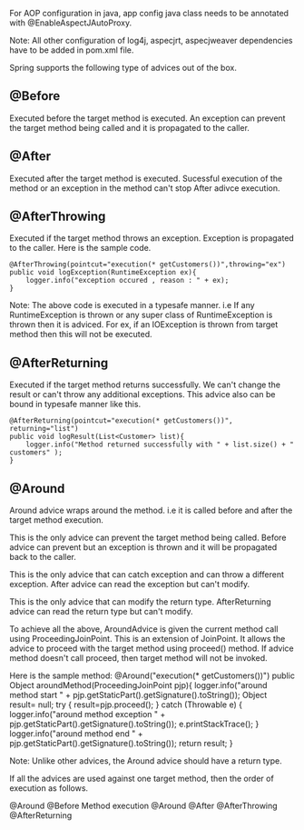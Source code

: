For AOP configuration in java, app config java class needs to be annotated with @EnableAspectJAutoProxy.

Note: All other configuration of log4j, aspecjrt, aspecjweaver dependencies have to be added in pom.xml file. 

Spring supports the following type of advices out of the box.

@Before 
-------
Executed before the target method is executed. An exception can prevent the target method being called and it is propagated to the caller.

@After
------
Executed after the target method is executed. Sucessful execution of the method or an exception in the method can't stop After adivce execution.

@AfterThrowing
--------------
Executed if the target method throws an exception. Exception is propagated to the caller. Here is the sample code.

	@AfterThrowing(pointcut="execution(* getCustomers())",throwing="ex")
	public void logException(RuntimeException ex){
		logger.info("exception occured , reason : " + ex);
	}

Note: The above code is executed in a typesafe manner. i.e If any RuntimeException is thrown or any super class of RuntimeException is thrown then it is adviced. For ex, if an IOException is thrown from target method then this will not be executed.

@AfterReturning
---------------
Executed if the target method returns successfully. We can't change the result or can't throw any additional exceptions. This advice also can be bound in typesafe manner like this.

	@AfterReturning(pointcut="execution(* getCustomers())", returning="list")
	public void logResult(List<Customer> list){
		logger.info("Method returned successfully with " + list.size() + " customers" );
	}

@Around
-------

Around advice wraps around the method. i.e it is called before and after the target method execution. 

This is the only advice can prevent the target method being called. Before advice can prevent but an exception is thrown and it will be propagated back to the caller.

This is the only advice that can catch exception and can throw a different exception. After advice can read the exception but can't modify.

This is the only advice that can modify the return type. AfterReturning advice can read the return type but can't modify.

To achieve all the above, AroundAdvice is given the current method call using ProceedingJoinPoint.
This is an extension of JoinPoint. It allows the advice to proceed with the target method using proceed() method. If advice method doesn't call proceed, then target method will not be invoked.

Here is the sample method:
	@Around("execution(* getCustomers())")
	public Object aroundMethod(ProceedingJoinPoint pjp){
		logger.info("around method start " + pjp.getStaticPart().getSignature().toString());
		Object result= null;
		try {
			result=pjp.proceed();
		} catch (Throwable e) {
			logger.info("around method exception " + pjp.getStaticPart().getSignature().toString());
			e.printStackTrace();
		}
		logger.info("around method end " + pjp.getStaticPart().getSignature().toString());
		return result;
	}

Note: Unlike other advices, the Around advice should have a return type.

If all the advices are used against one target method, then the order of execution as follows.

@Around
@Before
Method execution
@Around
@After
@AfterThrowing
@AfterReturning
